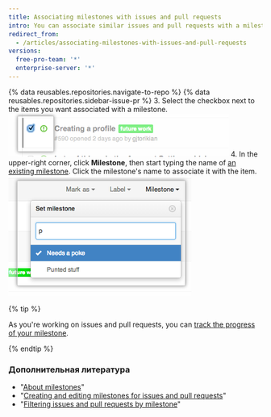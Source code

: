 ```yaml
---
title: Associating milestones with issues and pull requests
intro: You can associate similar issues and pull requests with a milestone to better track their progress.
redirect_from:
  - /articles/associating-milestones-with-issues-and-pull-requests
versions:
  free-pro-team: '*'
  enterprise-server: '*'
---
```


{% data reusables.repositories.navigate-to-repo %}
{% data reusables.repositories.sidebar-issue-pr %}
3. Select the checkbox next to the items you want associated with a milestone. ![Issues metadata checkbox](/assets/images/help/issues/issues_assign_checkbox.png)
4. In the upper-right corner, click **Milestone**, then start typing the name of [an existing milestone](/articles/creating-and-editing-milestones-for-issues-and-pull-requests). Click the milestone's name to associate it with the item. ![Issues Milestone assignment drop-down](/assets/images/help/issues/issues_assigning_milestone_dropdown.png)

{% tip %}

As you're working on issues and pull requests, you can [track the progress of your milestone](/articles/viewing-your-milestone-s-progress).

{% endtip %}

### Дополнительная литература

- "[About milestones](/articles/about-milestones)"
- "[Creating and editing milestones for issues and pull requests](/articles/creating-and-editing-milestones-for-issues-and-pull-requests)"
- "[Filtering issues and pull requests by milestone](/articles/filtering-issues-and-pull-requests-by-milestone)"
